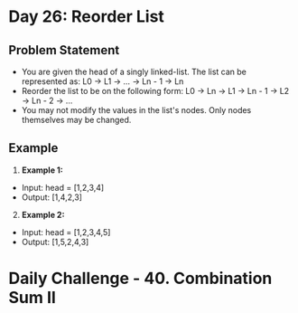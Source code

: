 # Day 26: Reorder List

## Problem Statement
- You are given the head of a singly linked-list. The list can be represented as: L0 → L1 → … → Ln - 1 → Ln
- Reorder the list to be on the following form: L0 → Ln → L1 → Ln - 1 → L2 → Ln - 2 → …
- You may not modify the values in the list's nodes. Only nodes themselves may be changed.

## Example

1. **Example 1:**
- Input: head = [1,2,3,4]
- Output: [1,4,2,3]

2. **Example 2:**
- Input: head = [1,2,3,4,5]
- Output: [1,5,2,4,3]


# Daily Challenge - 40. Combination Sum II
